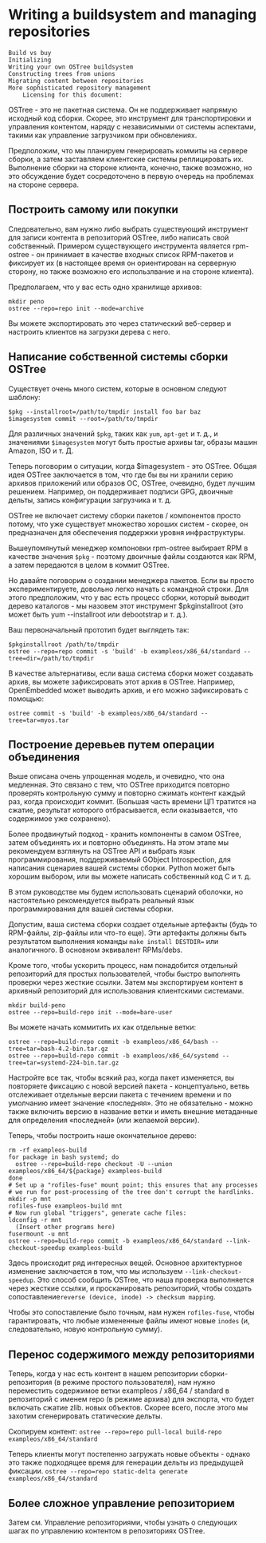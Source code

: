 # Writing a buildsystem and managing repositories

    Build vs buy
    Initializing
    Writing your own OSTree buildsystem
    Constructing trees from unions
    Migrating content between repositories
    More sophisticated repository management
        Licensing for this document:

OSTree - это не пакетная система. Он не поддерживает напрямую исходный код сборки. Скорее, это инструмент для транспортировки и управления контентом, наряду с независимыми от системы аспектами, такими как управление загрузчиком при обновлениях.

Предположим, что мы планируем генерировать коммиты на сервере сборки, а затем заставляем клиентские системы реплицировать их. Выполнение сборки на стороне клиента, конечно, также возможно, но это обсуждение будет сосредоточено в первую очередь на проблемах на стороне сервера.

## Построить самому или покупки

Следовательно, вам нужно либо выбрать существующий инструмент для записи контента в репозиторий OSTree, либо написать свой собственный. 
Примером существующего инструмента является rpm-ostree - он принимает в качестве входных список RPM-пакетов и фиксирует их (в настоящее время он ориентирован на серверную сторону, но также возможно его использлвание и  на стороне клиента). 

Предполагаем, что у вас есть одно хранилище архивов:
```
mkdir репо
ostree --repo=repo init --mode=archive
```

Вы можете экспортировать это через статический веб-сервер и настроить клиентов на загрузки дерева с него. 

## Написание собственной системы сборки OSTree

Существует очень много систем, которые в основном следуют шаблону:
```
$pkg --installroot=/path/to/tmpdir install foo bar baz
$imagesystem commit --root=/path/to/tmpdir
```

Для различных значений `$pkg`, таких как `yum`, `apt-get` и т. д., 
и значениями `$imagesystem` могут быть простые архивы tar, образы машин Amazon, ISO и т. Д.

Теперь поговорим о ситуации, когда $imagesystem - это OSTree. Общая идея OSTree заключается в том, что где бы вы ни хранили серию архивов приложений или образов ОС, OSTree, 
очевидно, будет лучшим решением. 
Например, он поддерживает подписи GPG, двоичные дельты, запись конфигурации загрузчика и т. д.

OSTree не включает систему сборки пакетов / компонентов просто потому, что уже существует множество хороших систем - скорее, он предназначен для обеспечения поддержки уровня инфраструктуры.

Вышеупомянутый менеджер компоновки rpm-ostree выбирает RPM в качестве значения `$pkg` - поэтому двоичные файлы создаются как RPM, а затем передаются в целом в коммит OSTree.

Но давайте поговорим о создании менеджера пакетов. 
Если вы просто экспериментируете, довольно легко начать с командной строки. Для этого предположим, что у вас есть процесс сборки, который выводит дерево каталогов - 
мы назовем этот инструмент $pkginstallroot (это может быть yum --installroot или debootstrap и т. д.).

Ваш первоначальный прототип будет выглядеть так:
```
$pkginstallroot /path/to/tmpdir
ostree --repo=repo commit -s 'build' -b exampleos/x86_64/standard --tree=dir=/path/to/tmpdir
```

В качестве альтернативы, если ваша система сборки может создавать архив, вы можете зафиксировать этот архив в OSTree. Например, OpenEmbedded может выводить архив, и его можно зафиксировать с помощью:
```
ostree commit -s 'build' -b exampleos/x86_64/standard --tree=tar=myos.tar
```
## Построение деревьев путем операции объединения

Выше описана очень упрощенная модель, и очевидно, что она медленная. 
Это связано с тем, что OSTree приходится повторно проверять контрольную сумму и повторно сжимать контент каждый раз, когда происходит коммит. 
(Большая часть времени ЦП тратится на сжатие, результат которого отбрасывается, если оказывается, что содержимое уже сохранено).

Более продвинутый подход - хранить компоненты в самом OSTree, затем объединять их и повторно объединять. 
На этом этапе мы рекомендуем взглянуть на OSTree API и выбрать язык программирования, поддерживаемый GObject Introspection, для написания сценариев вашей системы сборки. 
Python может быть хорошим выбором, или вы можете написать собственный код C и т. д.

В этом руководстве мы будем использовать сценарий оболочки, но настоятельно рекомендуется выбрать реальный язык программирования для вашей системы сборки.

Допустим, ваша система сборки создает отдельные артефакты (будь то RPM-файлы, zip-файлы или что-то еще). 
Эти артефакты должны быть результатом выполнения команды 
`make install DESTDIR=`
или аналогичного. В основном эквивалент RPMs/debs.

Кроме того, чтобы ускорить процесс, нам понадобится отдельный репозиторий для простых пользователей, чтобы быстро выполнять проверки через жесткие ссылки. 
Затем мы экспортируем контент в архивный репозиторий для использования клиентскими системами.
```
mkdir build-репо
ostree --repo=build-repo init --mode=bare-user
```

Вы можете начать коммитить их как отдельные ветки:
```
ostree --repo=build-repo commit -b exampleos/x86_64/bash --tree=tar=bash-4.2-bin.tar.gz
ostree --repo=build-repo commit -b exampleos/x86_64/systemd --tree=tar=systemd-224-bin.tar.gz
```

Настройте все так, чтобы всякий раз, когда пакет изменяется, вы повторяете фиксацию с новой версией пакета - 
концептуально, ветвь отслеживает отдельные версии пакета с течением времени и по умолчанию имеет значение «последняя». 
Это не обязательно - можно также включить версию в название ветки и иметь внешние метаданные для определения «последней» (или желаемой версии).

Теперь, чтобы построить наше окончательное дерево:
```
rm -rf exampleos-build
for package in bash systemd; do
  ostree --repo=build-repo checkout -U --union exampleos/x86_64/${package} exampleos-build
done
# Set up a "rofiles-fuse" mount point; this ensures that any processes
# we run for post-processing of the tree don't corrupt the hardlinks.
mkdir -p mnt
rofiles-fuse exampleos-build mnt
# Now run global "triggers", generate cache files:
ldconfig -r mnt
  (Insert other programs here)
fusermount -u mnt
ostree --repo=build-repo commit -b exampleos/x86_64/standard --link-checkout-speedup exampleos-build
```

Здесь происходит ряд интересных вещей. 
Основное архитектурное изменение заключается в том, что мы используем `--link-checkout-speedup`. 
Это способ сообщить OSTree, что наша проверка выполняется через жесткие ссылки, и просканировать репозиторий, чтобы создать сопоставление`reverse (device, inode) -> checksum mapping`.

Чтобы это сопоставление было точным, нам нужен `rofiles-fuse`, чтобы гарантировать, что любые измененные файлы имеют новые `inodes` (и, следовательно, новую контрольную сумму). 


## Перенос содержимого между репозиториями

Теперь, когда у нас есть контент в нашем репозитории сборки-репозитория (в режиме простого пользователя), нам нужно переместить содержимое ветки exampleos / x86_64 / standard в репозиторий с именем repo (в режиме архива) для экспорта, что будет включать сжатие zlib. новых объектов. Скорее всего, после этого мы захотим сгенерировать статические дельты.

Скопируем контент:
``
ostree --repo=repo pull-local build-repo exampleos/x86_64/standard
``

Теперь клиенты могут постепенно загружать новые объекты - однако это также подходящее время для генерации дельты из предыдущей фиксации.
``
ostree --repo=repo static-delta generate exampleos/x86_64/standard
``

## Более сложное управление репозиторием

Затем см. Управление репозиториями, чтобы узнать о следующих шагах по управлению контентом в репозиториях OSTree.
